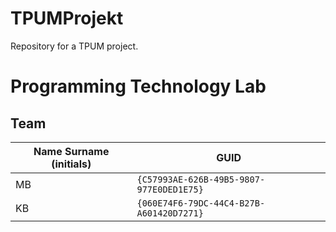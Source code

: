 # TPUMProjekt
Repository for a TPUM project.

# Programming Technology Lab

## Team

| Name Surname (initials) | GUID                                     |
| ----------------------- | ---------------------------------------- |
| MB                      | `{C57993AE-626B-49B5-9807-977E0DED1E75}` |
| KB                      | `{060E74F6-79DC-44C4-B27B-A601420D7271}` |
